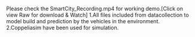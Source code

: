 Please check the SmartCity_Recording.mp4 for working demo.[Click on view Raw for download & Watch]
1.All files included from datacollection to model build and prediction by the vehicles in the environment.
2.Coppeliasim have been used for simulation.
